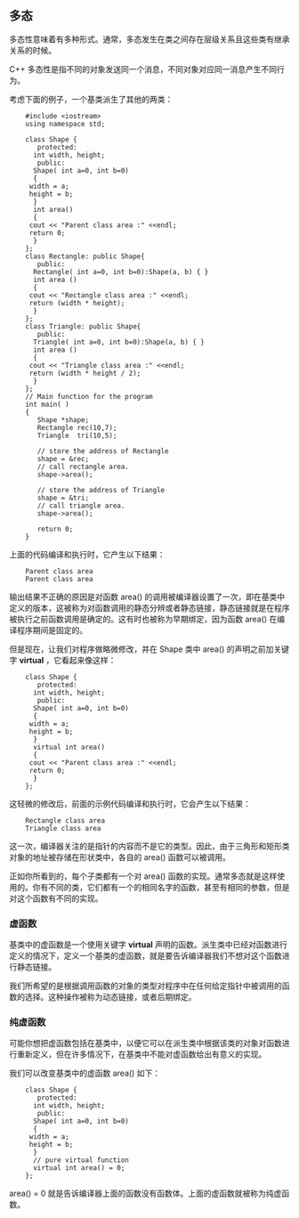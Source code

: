 ## 多态

多态性意味着有多种形式。通常，多态发生在类之间存在层级关系且这些类有继承关系的时候。

C++ 多态性是指不同的对象发送同一个消息，不同对象对应同一消息产生不同行为。

考虑下面的例子，一个基类派生了其他的两类：

```
    #include <iostream>
    using namespace std;

    class Shape {
       protected:
      int width, height;
       public:
      Shape( int a=0, int b=0)
      {
     width = a;
     height = b;
      }
      int area()
      {
     cout << "Parent class area :" <<endl;
     return 0;
      }
    };
    class Rectangle: public Shape{
       public:
      Rectangle( int a=0, int b=0):Shape(a, b) { }
      int area ()
      {
     cout << "Rectangle class area :" <<endl;
     return (width * height);
      }
    };
    class Triangle: public Shape{
       public:
      Triangle( int a=0, int b=0):Shape(a, b) { }
      int area ()
      {
     cout << "Triangle class area :" <<endl;
     return (width * height / 2);
      }
    };
    // Main function for the program
    int main( )
    {
       Shape *shape;
       Rectangle rec(10,7);
       Triangle  tri(10,5);

       // store the address of Rectangle
       shape = &rec;
       // call rectangle area.
       shape->area();

       // store the address of Triangle
       shape = &tri;
       // call triangle area.
       shape->area();

       return 0;
    }
```

上面的代码编译和执行时，它产生以下结果：

```
    Parent class area
    Parent class area
```

输出结果不正确的原因是对函数 area() 的调用被编译器设置了一次，即在基类中定义的版本，这被称为对函数调用的静态分辨或者静态链接，静态链接就是在程序被执行之前函数调用是确定的。这有时也被称为早期绑定，因为函数 area() 在编译程序期间是固定的。

但是现在，让我们对程序做略微修改，并在 Shape 类中 area() 的声明之前加关键字 **virtual** ，它看起来像这样：

```
    class Shape {
       protected:
      int width, height;
       public:
      Shape( int a=0, int b=0)
      {
     width = a;
     height = b;
      }
      virtual int area()
      {
     cout << "Parent class area :" <<endl;
     return 0;
      }
    };
```

这轻微的修改后，前面的示例代码编译和执行时，它会产生以下结果：

```
    Rectangle class area
    Triangle class area
```

这一次，编译器关注的是指针的内容而不是它的类型。因此，由于三角形和矩形类对象的地址被存储在形状类中，各自的 area() 函数可以被调用。

正如你所看到的，每个子类都有一个对 area() 函数的实现。通常多态就是这样使用的。你有不同的类，它们都有一个的相同名字的函数，甚至有相同的参数，但是对这个函数有不同的实现。

### 虚函数

基类中的虚函数是一个使用关键字 **virtual** 声明的函数。派生类中已经对函数进行定义的情况下，定义一个基类的虚函数，就是要告诉编译器我们不想对这个函数进行静态链接。

我们所希望的是根据调用函数的对象的类型对程序中在任何给定指针中被调用的函数的选择。这种操作被称为动态链接，或者后期绑定。

### 纯虚函数

可能你想把虚函数包括在基类中，以便它可以在派生类中根据该类的对象对函数进行重新定义，但在许多情况下，在基类中不能对虚函数给出有意义的实现。

我们可以改变基类中的虚函数 area() 如下：

```
    class Shape {
       protected:
      int width, height;
       public:
      Shape( int a=0, int b=0)
      {
     width = a;
     height = b;
      }
      // pure virtual function
      virtual int area() = 0;
    };
```

area() = 0 就是告诉编译器上面的函数没有函数体。上面的虚函数就被称为纯虚函数。